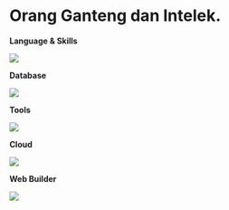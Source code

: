 <h1>Orang Ganteng dan Intelek.</h1>

**Language & Skills**
<p>
  <a>
    <img src="https://skillicons.dev/icons?i=docker,dotnet,gradle,graphql,git,hibernate,java,js,kafka,kubernetes,laravel,nodejs,php,postgres,nginx,spring,scala,jenkins,fastapi" />
  </a>
</p>

**Database**
<p>
  <a>
    <img src="https://skillicons.dev/icons?i=mysql,sqlite,mongodb,redis" />
  </a>
</p>

**Tools**
<p>
  <a>
    <img src="https://skillicons.dev/icons?i=postman,powershell,stackoverflow,idea,vscode,github,gitlab" />
  </a>
</p>

**Cloud**
<p>
  <a>
    <img src="https://skillicons.dev/icons?i=azure" />
  </a>
</p>

**Web Builder**
<p>
  <a>
    <img src="https://skillicons.dev/icons?i=webpack,vite" />
  </a>
</p>
